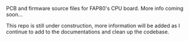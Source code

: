 PCB and firmware source files for FAP80's CPU board. More info coming soon...

This repo is still under construction, more information will be added as I continue to add to the documentations and clean up the codebase.